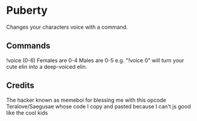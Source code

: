 # Puberty
Changes your characters voice with a command.

## Commands
!voice (0-6)
Females are 0-4
Males are 0-5
e.g. "!voice 0" will turn your cute elin into a deep-voiced elin.

## Credits
The hacker known as memeboi for blessing me with this opcode
Teralove/Saegusae whose code I copy and pasted because I can't js good like the cool kids
